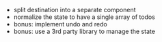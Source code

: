 - split destination into a separate component
- normalize the state to have a single array of todos
- bonus: implement undo and redo
- bonus: use a 3rd party library to manage the state
